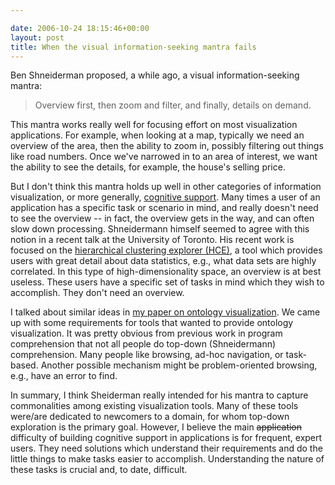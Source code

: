 ```yaml
---

date: 2006-10-24 18:15:46+00:00
layout: post
title: When the visual information-seeking mantra fails
---
```


Ben Shneiderman proposed, a while ago, a visual information-seeking mantra:


<blockquote>Overview first, then zoom and filter, and finally, details on demand.</blockquote>


This mantra works really well for focusing effort on most visualization applications. For example, when looking at a map, typically we need an overview of the area, then the ability to zoom in, possibly filtering out things like road numbers. Once we've narrowed in to an area of interest, we want the ability to see the details, for example, the house's selling price.

But I don't think this mantra holds up well in other categories of information visualization, or more generally, [cognitive support](http://computer.org/proceedings/iwpc/1883/18830185abs.htm). Many times a user of an application has a specific task or scenario in mind, and really doesn't need to see the overview -- in fact, the overview gets in the way, and can often slow down processing. Shneidermann himself seemed to agree with this notion in a recent talk at the University of Toronto. His recent work is focused on the [hierarchical clustering explorer (HCE)](http://www.cs.umd.edu/hcil/hce/), a tool which provides users with great detail about data statistics, e.g., what data sets are highly correlated. In this type of high-dimensionality space, an overview is at best useless. These users have a specific set of tasks in mind which they wish to accomplish.  They don't need an overview.

I talked about similar ideas in [my paper on ontology visualization](http://www.bibsonomy.org/bibtex/0c4b386a774f3178095395ce26a1851c4/neilernst). We came up with some requirements for tools that wanted to provide ontology visualization. It was pretty obvious from previous work in program comprehension that not all people do top-down (Shneidermann) comprehension. Many people like browsing, ad-hoc navigation, or task-based. Another possible mechanism might be problem-oriented browsing, e.g., have an error to find.

In summary, I think Sheiderman really intended for his mantra to capture commonalities among existing visualization tools. Many of these tools were/are dedicated to newcomers to a domain, for whom top-down exploration is the primary goal. However, I believe the main <strike>application</strike> difficulty of building cognitive support in applications is for frequent, expert users. They need solutions which understand their requirements and do the little things to make tasks easier to accomplish. Understanding the nature of these tasks is crucial and, to date, difficult.
